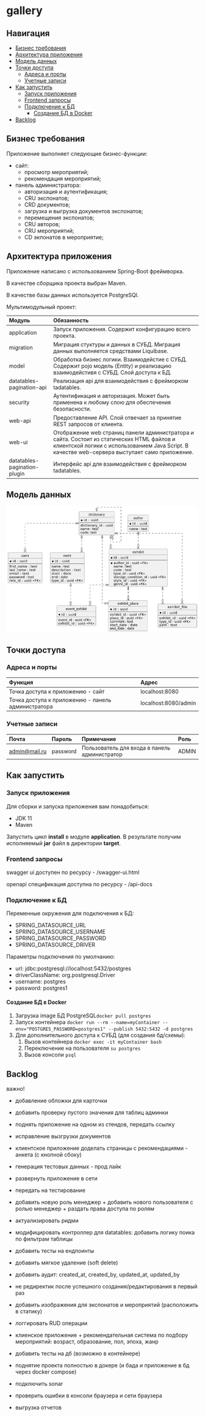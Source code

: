 # gallery

## Навигация

- [Бизнес требования](#Бизнес-требования)
- [Архитектура приложения](#Архитектура-приложения)
- [Модель данных](#Модель-данных)
- [Точки доступа](#Точки-доступа)
  - [Адреса и порты](#Адреса-и-порты)
  - [Учетные записи](#Учетные-записи)
- [Как запустить](#Как-запустить)
  - [Запуск приложения](#Запуск-приложения)
  - [Frontend запросы](#Frontend-запросы)
  - [Подключение к БД](#Подключение-к-БД)
    - [Создание БД в Docker](#Создание-БД-в-Docker)
- [Backlog](#Backlog)


## Бизнес требования
Приложение выполняет следующие бизнес-функции:
- сайт:
  - просмотр мероприятий;
  - рекомендация мероприятий;
- панель администратора:
  - авторизация и аутентификация;
  - CRU экспонатов;
  - CRD документов;
  - загрузка и выгрузка документов экспонатов;
  - перемещения экспонатов;
  - CRU авторов;
  - СRU мероприятий;
  - CD экпонатов в мероприятие;

## Архитектура приложения

Приложение написано с использованием Spring-Boot фреймворка.

В качестве сборщика проекта выбран Maven.

В качестве базы данных используется PostgreSQl.

Мультимодульный проект:

| Модуль                       | Обязанность                                                                                                                                                                                   |                  
|:-----------------------------|:----------------------------------------------------------------------------------------------------------------------------------------------------------------------------------------------|
| application                  | Запуск приложения. Содержит конфигурацию всего проекта.                                                                                                                                       |
| migration                    | Миграция стуктуры и данных в СУБД. Миграция данных выполняется средствами Liquibase.                                                                                                          |
| model                        | Обработка бизнес логики. Взаимодейстие с СУБД. Содержит pojo модель (Entity) и реализацию взаимодейстивя с СУБД. Слой доступа к БД.                                                           |
| datatables-pagination-api    | Реализация api для взаимодействия с фрейморком tadatables.                                                                                                                                    |
| security                     | Аутентификация и авторизация. Может быть применена к любому слою для обеспечения безопасности.                                                                                                |
| web-api                      | Предоставление API. Слой отвечает за принятие REST запросов от клиента.                                                                                                                       |
| web-ui                       | Отображение web страниц панели администратора и сайта. Состоит из статических HTML файлов и клиентской логики с использованием Java Script. В качестве web-сервера выступает само приложение. |
| datatables-pagination-plugin | Интерфейс api для взаимодействия с фрейморком tadatables.                                                                                                                                     |

## Модель данных
![image](docs/erd.png)

## Точки доступа

### Адреса и порты
| Функция                                            | Адрес                |                  
|:---------------------------------------------------|:---------------------|
| Точка доступа к приложению - сайт                  | localhost:8080       |
| Точка доступа к приложению - панель администратора | localhost:8080/admin |

### Учетные записи

| Почта             | Пароль   | Примечание                                    | Роль  |                  
|:------------------|:---------|:----------------------------------------------|:------|
| admin@mail.ru     | password | Пользователь для входа в панель администратор | ADMIN |

## Как запустить

### Запуск приложения

Для сборки и запуска приложения вам понадобиться:
- JDK 11
- Maven

Запустить цикл **install** в модуле **application**.
В результате получим исполняемый **jar** файл в директории **target**.

### Frontend запросы

swagger ui доступен по ресурсу - /swagger-ui.html

openapi спецификация доступна по ресурсу - /api-docs

### Подключение к БД

Переменные окружения для подключения к БД:
- SPRING_DATASOURCE_URL
- SPRING_DATASOURCE_USERNAME
- SPRING_DATASOURCE_PASSWORD
- SPRING_DATASOURCE_DRIVER

Параметры подключения по умолчанию:
- url: jdbc:postgresql://localhost:5432/postgres
- driverClassName: org.postgresql.Driver
- username: postgres
- password: postgres1

#### Создание БД в Docker
1. Загрузка image БД PostgreSQL`docker pull postgres`
2. Запуск контейнера `docker run --rm --name=myContainer --env="POSTGRES_PASSWORD=postgres1" --publish 5432:5432 -d postgres`
3. Для дополнительного доступа к СУБД (для создания бд/схемы):
   1. Вызов контейнера `docker exec -it myContainer bash`
   2. Переключение на пользователя `su postgres`
   3. Вызов консоли `psql`

## Backlog
важно!
- добавление обложки для карточки
- добавить проверку пустого значения для таблиц админки
- поднять приложение на одном из стендов, передать ссылку
- исправление вызгрузки документов

- клиентское приложение доделать страницы с рекомендациями - анкета (с кнопной сбоку)
- генерация тестовых данных - прод лайк
- развернуть приложение в сети
- передать на тестирование
- добавить новую роль менеджер + добавить нового пользователя с ролью менеджер + раздать права доступа по ролям
- актуализировать ридми

- модифицировать контроллер для datatables: добавить логику поика по фильтрам таблицы
- добавить тесты на ендпоинты
- добавить мягкое удаление (soft delete)
- добавить аудит: created_at, created_by, updated_at, updated_by
- не редиректик после успешного создания/редактирования в первый раз
- добавить изображения для экспонатов и мероприятий (расположить в статику)
- логгировать RUD операции
- клиенское приложение + рекомендательная система по подбору мероприятий: возраст, образование, пол, эпоха, жанр
- добавить тесты на дб (возможно в контейнере)
- поднятие проекта полностью в докере (и бада и приложение в бд через docker compose)
- подключить sonar
- проверить ошибки в консоли браузера и сети браузера
- выгрузка отчетов
